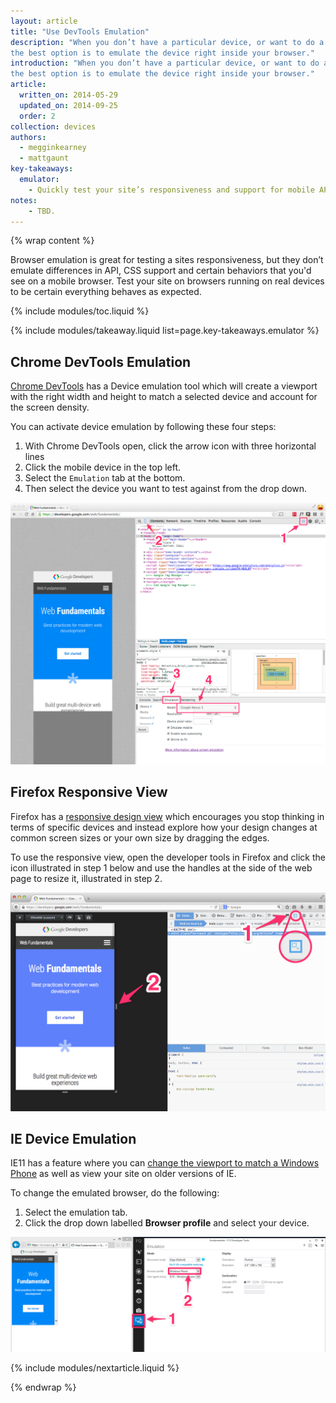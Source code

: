 ```yaml
---
layout: article
title: "Use DevTools Emulation"
description: "When you don’t have a particular device, or want to do a spot check on something,
the best option is to emulate the device right inside your browser."
introduction: "When you don’t have a particular device, or want to do a spot check on something,
the best option is to emulate the device right inside your browser."
article:
  written_on: 2014-05-29
  updated_on: 2014-09-25
  order: 2
collection: devices
authors:
  - megginkearney
  - mattgaunt
key-takeaways:
  emulator:
    - Quickly test your site’s responsiveness and support for mobile APIs using DevTools emulation.
notes:
    - TBD.
---
```

{% wrap content %}

Browser emulation is great for testing a sites responsiveness, but they don’t
emulate differences in API, CSS support and certain behaviors that you'd see
on a mobile browser. Test your site on browsers running on real devices to be
certain everything behaves as expected.

{% include modules/toc.liquid %}

{% include modules/takeaway.liquid list=page.key-takeaways.emulator %}

## Chrome DevTools Emulation

[Chrome DevTools](https://developer.chrome.com/devtools) has a Device emulation tool which will create a viewport with the right width and height to match a selected device and account for the screen density.

You can activate device emulation by following these four steps:

1. With Chrome DevTools open, click the arrow icon with three horizontal lines
2. Click the mobile device in the top left.
3. Select the `Emulation` tab at the bottom.
4. Then select the device you want to test against from the drop down.

<img src="imgs/chrome-devtools-emulation.png" alt="Chrome DevTools Emulation Guide" />

## Firefox Responsive View

Firefox has a [responsive design view](https://developer.mozilla.org/en-US/docs/Tools/Responsive_Design_View)
which encourages you stop thinking in terms of specific devices and instead
explore how your design changes at common screen sizes or your own size by
dragging the edges.

To use the responsive view, open the developer tools in Firefox and click the
icon illustrated in step 1 below and use the handles at the side of the web page
to resize it, illustrated in step 2.

<img src="imgs/ff-responsive-design-mode.png" alt="Firefox Responsive Design View" />

## IE Device Emulation

IE11 has a feature where you can [change the viewport to match a Windows Phone](http://msdn.microsoft.com/en-gb/library/ie/dn255001(v=vs.85).aspx)
as well as view your site on older versions of IE.

To change the emulated browser, do the following:

1. Select the emulation tab.
2. Click the drop down labelled **Browser profile** and select your device.


<img src="imgs/ie-device-emulation.png" alt="IE Device Emulation" />

{% include modules/nextarticle.liquid %}

{% endwrap %}
